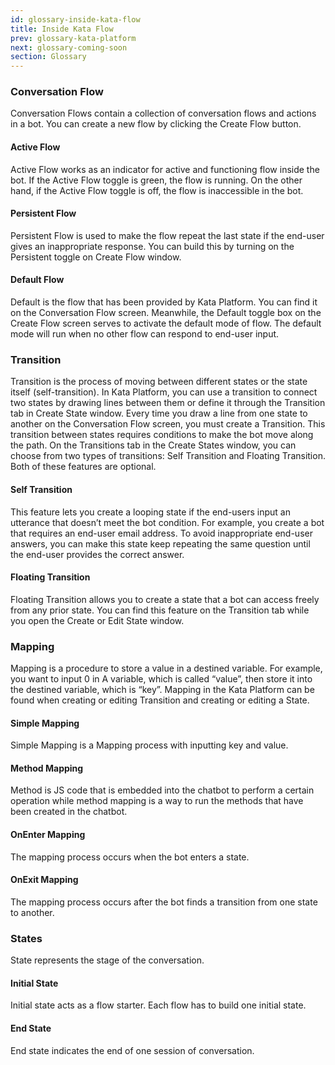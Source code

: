 ```yaml
---
id: glossary-inside-kata-flow
title: Inside Kata Flow
prev: glossary-kata-platform
next: glossary-coming-soon
section: Glossary
---
```


### Conversation Flow

Conversation Flows contain a collection of conversation flows and actions in a bot. You can create a new flow by clicking the Create Flow button.

#### Active Flow

Active Flow works as an indicator for active and functioning flow inside the bot. If the Active Flow toggle is green, the flow is running. On the other hand, if the Active Flow toggle is off, the flow is inaccessible in the bot.

#### Persistent Flow

Persistent Flow is used to make the flow repeat the last state if the end-user gives an inappropriate response. You can build this by turning on the Persistent toggle on Create Flow window.

#### Default Flow

Default is the flow that has been provided by Kata Platform. You can find it on the Conversation Flow screen. Meanwhile, the Default toggle box on the Create Flow screen serves to activate the default mode of flow. The default mode will run when no other flow can respond to end-user input.

### Transition

Transition is the process of moving between different states or the state itself (self-transition). In Kata Platform, you can use a transition to connect two states by drawing lines between them or define it through the Transition tab in Create State window.
Every time you draw a line from one state to another on the Conversation Flow screen, you must create a Transition. This transition between states requires conditions to make the bot move along the path.
On the Transitions tab in the Create States window, you can choose from two types of transitions: Self Transition and Floating Transition. Both of these features are optional.

#### Self Transition

This feature lets you create a looping state if the end-users input an utterance that doesn’t meet the bot condition. For example, you create a bot that requires an end-user email address. To avoid inappropriate end-user answers, you can make this state keep repeating the same question until the end-user provides the correct answer.

#### Floating Transition

Floating Transition allows you to create a state that a bot can access freely from any prior state. You can find this feature on the Transition tab while you open the Create or Edit State window.

### Mapping

Mapping is a procedure to store a value in a destined variable. For example, you want to input 0 in A variable, which is called “value”, then store it into the destined variable, which is “key”. Mapping in the Kata Platform can be found when creating or editing Transition and creating or editing a State.

#### Simple Mapping

Simple Mapping is a Mapping process with inputting key and value.

#### Method Mapping

Method is JS code that is embedded into the chatbot to perform a certain operation while method mapping is a way to run the methods that have been created in the chatbot.

#### OnEnter Mapping

The mapping process occurs when the bot enters a state.

#### OnExit Mapping

The mapping process occurs after the bot finds a transition from one state to another.

### States

State represents the stage of the conversation.

#### Initial State

Initial state acts as a flow starter. Each flow has to build one initial state.

#### End State

End state indicates the end of one session of conversation.
